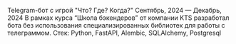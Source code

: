 Telegram-бот с игрой "Что? Где? Когда?"
Сентябрь, 2024 — Декабрь, 2024
В рамках курса “Школа бэкендеров” от компании KTS разработал бота без использования специализированных библиотек для работы с телеграммом. 
Стек: Python, FastAPI, Alembic, SQLAlchemy, Postgresql
